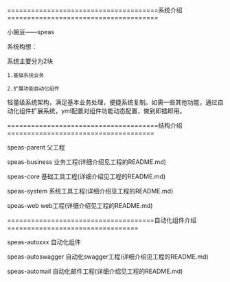 ======================================系统介绍======================================

小豌豆——speas

系统构想：

系统主要分为2块

    1.基础系统业务
    
    2.扩展功能自动化组件
    
轻量级系统架构，满足基本业务处理，便捷系统复制。如需一些其他功能，通过自动化组件扩展系统，yml配置对组件功能动态配置，做到即插即用。

======================================结构介绍=====================================

speas-parent       父工程

speas-business     业务工程(详细介绍见工程的README.md)

speas-core         基础工具工程(详细介绍见工程的README.md)

speas-system       系统工具工程(详细介绍见工程的README.md)

speas-web          web工程(详细介绍见工程的README.md)

=====================================自动化组件介绍=================================

speas-autoxxx 自动化组件

speas-autoswagger  自动化swagger工程(详细介绍见工程的README.md)

speas-automail     自动化邮件工程(详细介绍见工程的README.md)
